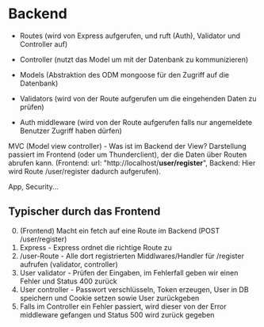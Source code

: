 # Backend

-   Routes (wird von Express aufgerufen, und ruft (Auth), Validator und Controller auf)
-   Controller (nutzt das Model um mit der Datenbank zu kommunizieren)
-   Models (Abstraktion des ODM mongoose für den Zugriff auf die Datenbank)

-   Validators (wird von der Route aufgerufen um die eingehenden Daten zu prüfen)
-   Auth middleware (wird von der Route aufgerufen falls nur angemeldete Benutzer Zugriff haben dürfen)

MVC (Model view controller) - Was ist im Backend der View? Darstellung passiert im Frontend (oder um Thunderclient), der die Daten
über Routen abrufen kann. (Frontend: url: "http://localhost/**user/register**", Backend: Hier wird Route /user/register dadurch aufgerufen).

App, Security...

## Typischer durch das Frontend

0. (Frontend) Macht ein fetch auf eine Route im Backend (POST /user/register)
1. Express - Express ordnet die richtige Route zu
2. /user-Route - Alle dort registrierten Middlwares/Handler für /register aufrufen (validator, controller)
3. User validator - Prüfen der Eingaben, im Fehlerfall geben wir einen Fehler und Status 400 zurück
4. User controller - Passwort verschlüsseln, Token erzeugen, User in DB speichern und Cookie setzen sowie User zurückgeben
5. Falls im Controller ein Fehler passiert, wird dieser von der Error middleware gefangen und Status 500 wird zurück gegeben

